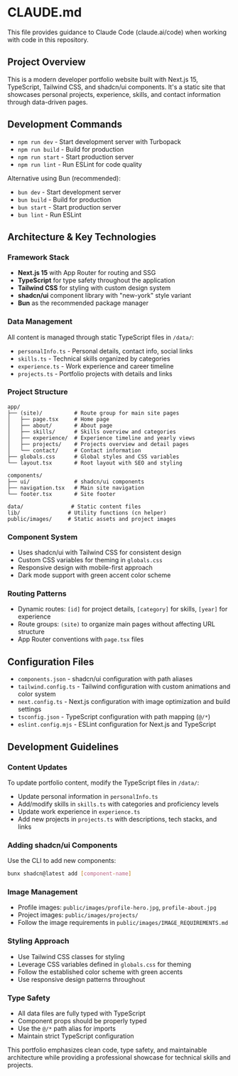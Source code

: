 # CLAUDE.md

This file provides guidance to Claude Code (claude.ai/code) when working with code in this repository.

## Project Overview

This is a modern developer portfolio website built with Next.js 15, TypeScript, Tailwind CSS, and shadcn/ui components. It's a static site that showcases personal projects, experience, skills, and contact information through data-driven pages.

## Development Commands

- `npm run dev` - Start development server with Turbopack
- `npm run build` - Build for production
- `npm run start` - Start production server  
- `npm run lint` - Run ESLint for code quality

Alternative using Bun (recommended):
- `bun dev` - Start development server
- `bun build` - Build for production
- `bun start` - Start production server
- `bun lint` - Run ESLint

## Architecture & Key Technologies

### Framework Stack
- **Next.js 15** with App Router for routing and SSG
- **TypeScript** for type safety throughout the application
- **Tailwind CSS** for styling with custom design system
- **shadcn/ui** component library with "new-york" style variant
- **Bun** as the recommended package manager

### Data Management
All content is managed through static TypeScript files in `/data/`:
- `personalInfo.ts` - Personal details, contact info, social links
- `skills.ts` - Technical skills organized by categories  
- `experience.ts` - Work experience and career timeline
- `projects.ts` - Portfolio projects with details and links

### Project Structure
```
app/
├── (site)/          # Route group for main site pages
│   ├── page.tsx     # Home page
│   ├── about/       # About page
│   ├── skills/      # Skills overview and categories
│   ├── experience/  # Experience timeline and yearly views
│   ├── projects/    # Projects overview and detail pages
│   └── contact/     # Contact information
├── globals.css      # Global styles and CSS variables
└── layout.tsx       # Root layout with SEO and styling

components/
├── ui/              # shadcn/ui components
├── navigation.tsx   # Main site navigation
└── footer.tsx       # Site footer

data/               # Static content files
lib/               # Utility functions (cn helper)
public/images/     # Static assets and project images
```

### Component System
- Uses shadcn/ui with Tailwind CSS for consistent design
- Custom CSS variables for theming in `globals.css`
- Responsive design with mobile-first approach
- Dark mode support with green accent color scheme

### Routing Patterns
- Dynamic routes: `[id]` for project details, `[category]` for skills, `[year]` for experience
- Route groups: `(site)` to organize main pages without affecting URL structure
- App Router conventions with `page.tsx` files

## Configuration Files

- `components.json` - shadcn/ui configuration with path aliases
- `tailwind.config.ts` - Tailwind configuration with custom animations and color system
- `next.config.ts` - Next.js configuration with image optimization and build settings
- `tsconfig.json` - TypeScript configuration with path mapping (`@/*`)
- `eslint.config.mjs` - ESLint configuration for Next.js and TypeScript

## Development Guidelines

### Content Updates
To update portfolio content, modify the TypeScript files in `/data/`:
- Update personal information in `personalInfo.ts`
- Add/modify skills in `skills.ts` with categories and proficiency levels
- Update work experience in `experience.ts`
- Add new projects in `projects.ts` with descriptions, tech stacks, and links

### Adding shadcn/ui Components
Use the CLI to add new components:
```bash
bunx shadcn@latest add [component-name]
```

### Image Management
- Profile images: `public/images/profile-hero.jpg`, `profile-about.jpg`
- Project images: `public/images/projects/`
- Follow the image requirements in `public/images/IMAGE_REQUIREMENTS.md`

### Styling Approach
- Use Tailwind CSS classes for styling
- Leverage CSS variables defined in `globals.css` for theming
- Follow the established color scheme with green accents
- Use responsive design patterns throughout

### Type Safety
- All data files are fully typed with TypeScript
- Component props should be properly typed
- Use the `@/*` path alias for imports
- Maintain strict TypeScript configuration

This portfolio emphasizes clean code, type safety, and maintainable architecture while providing a professional showcase for technical skills and projects.